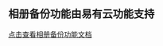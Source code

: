 ## 相册备份功能由易有云功能支持


<a href="/zh/guide/linkease/function/photo_backup" target="_blank">点击查看相册备份功能文档</a> 